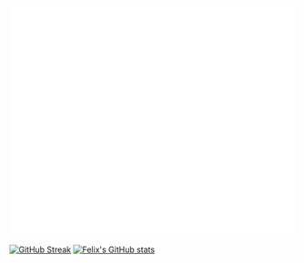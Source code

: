 <div align="center">
	<img src="index.svg" width="100%" height="400">
</div>

[![GitHub Streak](http://github-readme-streak-stats.herokuapp.com?user=F-Kirchhoff&theme=gruvbox&date_format=j%20M%5B%20Y%5D)](https://git.io/streak-stats)
[![Felix's GitHub stats](https://github-readme-stats.vercel.app/api?username=F-Kirchhoff&theme=gruvbox)](https://github.com/F-Kirchhoff)
